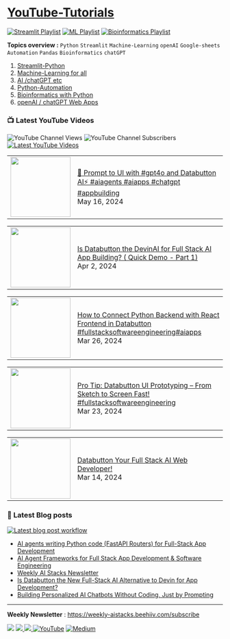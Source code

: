 # [YouTube-Tutorials](https://www.youtube.com/c/Avra_b) 

[![Streamlit Playlist](https://github.com/avrabyt/YouTube-Tutorials/actions/workflows/Streamlit-workflow.yml/badge.svg)](https://github.com/avrabyt/YouTube-Tutorials/actions/workflows/Streamlit-workflow.yml)
[![ML Playlist](https://github.com/avrabyt/YouTube-Tutorials/actions/workflows/ml-automation.yml/badge.svg)](https://github.com/avrabyt/YouTube-Tutorials/actions/workflows/ml-automation.yml)
[![Bioinformatics Playlist](https://github.com/avrabyt/YouTube-Tutorials/actions/workflows/bioinfo-workflow.yml/badge.svg)](https://github.com/avrabyt/YouTube-Tutorials/actions/workflows/bioinfo-workflow.yml)

**Topics overview :**  `Python` `Streamlit` `Machine-Learning` `openAI` `Google-sheets` `Automation` `Pandas` `Bioinformatics` `chatGPT`

1. [Streamlit-Python](https://github.com/avrabyt/YouTube-Tutorials/tree/main/Streamlit-Python)
2. [Machine-Learning for all](https://github.com/avrabyt/YouTube-Tutorials/tree/main/Machine-Learning%20for%20all)
3. [AI /chatGPT etc](https://github.com/avrabyt/YouTube-Tutorials/tree/main/Machine-Learning%20for%20all)
4. [Python-Automation](https://github.com/avrabyt/YouTube-Tutorials/tree/main/Python-Automation)
5. [Bioinformatics with Python](https://github.com/avrabyt/YouTube-Tutorials/tree/main/Bioinformatics%20with%20Python)
6. [openAI / chatGPT Web Apps](https://github.com/avrabyt/Holiday-coding-session/tree/5af12fbdc474b07f70397390e5040096b92814d2)


### 📺 Latest YouTube Videos
![YouTube Channel Views](https://img.shields.io/youtube/channel/views/UCDMP6ATYKNXMvn2ok1gfM7Q?style=plastic)
![YouTube Channel Subscribers](https://img.shields.io/youtube/channel/subscribers/UCDMP6ATYKNXMvn2ok1gfM7Q?style=plastic)
[![Latest YouTube Videos](https://github.com/avrabyt/YouTube-Tutorials/actions/workflows/Youtube-workflow.yml/badge.svg)](https://github.com/avrabyt/YouTube-Tutorials/actions/workflows/Youtube-workflow.yml)


<!-- YOUTUBE:START --><table><tr><td><a href="https://www.youtube.com/watch?v=zT3pa6zVyD4"><img width="140px" src="https://i.ytimg.com/vi/zT3pa6zVyD4/mqdefault.jpg"></a></td>
<td><a href="https://www.youtube.com/watch?v=zT3pa6zVyD4">🤯 Prompt to UI with #gpt4o  and Databutton AI⚡️ #aiagents #aiapps  #chatgpt #appbuilding</a><br/>May 16, 2024</td></tr></table>
<table><tr><td><a href="https://www.youtube.com/watch?v=fLALBVuHKL8"><img width="140px" src="https://i.ytimg.com/vi/fLALBVuHKL8/mqdefault.jpg"></a></td>
<td><a href="https://www.youtube.com/watch?v=fLALBVuHKL8">Is Databutton the DevinAI for Full Stack AI App Building? &lpar; Quick Demo - Part 1&rpar;</a><br/>Apr 2, 2024</td></tr></table>
<table><tr><td><a href="https://www.youtube.com/watch?v=gD2rVaAgUEM"><img width="140px" src="https://i.ytimg.com/vi/gD2rVaAgUEM/mqdefault.jpg"></a></td>
<td><a href="https://www.youtube.com/watch?v=gD2rVaAgUEM">How to Connect Python Backend with React Frontend in Databutton #fullstacksoftwareengineering#aiapps</a><br/>Mar 26, 2024</td></tr></table>
<table><tr><td><a href="https://www.youtube.com/watch?v=um8K4utubZM"><img width="140px" src="https://i.ytimg.com/vi/um8K4utubZM/mqdefault.jpg"></a></td>
<td><a href="https://www.youtube.com/watch?v=um8K4utubZM">Pro Tip: Databutton UI Prototyping – From Sketch to Screen Fast! #fullstacksoftwareengineering</a><br/>Mar 23, 2024</td></tr></table>
<table><tr><td><a href="https://www.youtube.com/watch?v=KPik6zZnNsA"><img width="140px" src="https://i.ytimg.com/vi/KPik6zZnNsA/mqdefault.jpg"></a></td>
<td><a href="https://www.youtube.com/watch?v=KPik6zZnNsA">Databutton Your Full Stack AI Web Developer!</a><br/>Mar 14, 2024</td></tr></table>
<!-- YOUTUBE:END -->



### 📑 Latest Blog posts
[![Latest blog post workflow](https://github.com/avrabyt/YouTube-Tutorials/actions/workflows/blog-post-workflow.yml/badge.svg?branch=main)](https://github.com/avrabyt/YouTube-Tutorials/actions/workflows/blog-post-workflow.yml)

<!-- BLOG-POST-LIST:START -->
- [AI agents writing Python code &lpar;FastAPI Routers&rpar; for Full-Stack App Development](https://medium.com/databutton/ai-agents-writing-python-code-fastapi-routers-for-full-stack-app-development-76379ee1fc23?source=rss-bf79cad6afa1------2)
- [AI Agent Frameworks for Full Stack App Development &amp; Software Engineering](https://medium.com/databutton/ai-agent-frameworks-for-full-stack-app-development-and-software-engineering-9cad8cd82678?source=rss-bf79cad6afa1------2)
- [Weekly AI Stacks Newsletter](https://medium.com/@avra42/the-weekly-ai-stacks-newsletter-ef4953ce8697?source=rss-bf79cad6afa1------2)
- [Is Databutton the New Full-Stack AI Alternative to Devin for App Development?](https://medium.com/databutton/is-databutton-the-new-full-stack-ai-alternative-to-devin-for-app-development-888a8e33a54a?source=rss-bf79cad6afa1------2)
- [Building Personalized AI Chatbots Without Coding, Just by Prompting](https://medium.com/databutton/building-personalized-ai-chatbots-without-coding-just-by-prompting-c3ba2595e47f?source=rss-bf79cad6afa1------2)
<!-- BLOG-POST-LIST:END -->
-----
**Weekly Newsletter** : https://weekly-aistacks.beehiiv.com/subscribe

<a href="https://www.buymeacoffee.com/AvraCodes" target="_blank"><img src="https://img.shields.io/badge/Buy_Me_A_Coffee-FFDD00?style=for-the-badge&logo=buy-me-a-coffee&logoColor=black" ></a>
<a href='https://ko-fi.com/avrabyt' target='_blank'><img src='https://img.shields.io/badge/Ko--fi-F16061?style=for-the-badge&logo=ko-fi&logoColor=white'> </a>
<a href='https://www.patreon.com/user?u=82100262'><img src='https://img.shields.io/badge/Patreon-F96854?style=for-the-badge&logo=patreon&logoColor=white'> </a>
[![YouTube](https://img.shields.io/badge/YouTube-%23FF0000.svg?style=for-the-badge&logo=YouTube&logoColor=white)](https://www.youtube.com/c/Avra_b)
[![Medium](https://img.shields.io/badge/Medium-12100E?style=for-the-badge&logo=medium&logoColor=white)](https://medium.com/@avra42)
